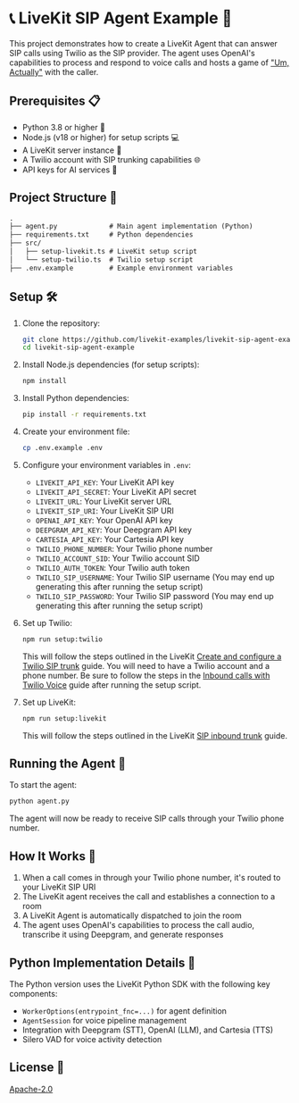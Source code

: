 # 📞 LiveKit SIP Agent Example 🤖

This project demonstrates how to create a LiveKit Agent that can answer SIP calls using Twilio as the SIP provider.
The agent uses OpenAI's capabilities to process and respond to voice calls and hosts a game of ["Um, Actually"](https://www.dropout.tv/um-actually) with the caller.

## Prerequisites 📋

- Python 3.8 or higher 🐍
- Node.js (v18 or higher) for setup scripts 💻
- A LiveKit server instance 📡
- A Twilio account with SIP trunking capabilities 🌐
- API keys for AI services 🔑

## Project Structure 📂

```txt
.
├── agent.py             # Main agent implementation (Python)
├── requirements.txt     # Python dependencies
├── src/
│   ├── setup-livekit.ts # LiveKit setup script
│   └── setup-twilio.ts  # Twilio setup script
├── .env.example         # Example environment variables
```

## Setup 🛠️

1. Clone the repository:

   ```bash
   git clone https://github.com/livekit-examples/livekit-sip-agent-example.git
   cd livekit-sip-agent-example
   ```

2. Install Node.js dependencies (for setup scripts):

   ```bash
   npm install
   ```

3. Install Python dependencies:

   ```bash
   pip install -r requirements.txt
   ```

4. Create your environment file:

   ```bash
   cp .env.example .env
   ```

5. Configure your environment variables in `.env`:
   - `LIVEKIT_API_KEY`: Your LiveKit API key
   - `LIVEKIT_API_SECRET`: Your LiveKit API secret
   - `LIVEKIT_URL`: Your LiveKit server URL
   - `LIVEKIT_SIP_URI`: Your LiveKit SIP URI
   - `OPENAI_API_KEY`: Your OpenAI API key
   - `DEEPGRAM_API_KEY`: Your Deepgram API key
   - `CARTESIA_API_KEY`: Your Cartesia API key
   - `TWILIO_PHONE_NUMBER`: Your Twilio phone number
   - `TWILIO_ACCOUNT_SID`: Your Twilio account SID
   - `TWILIO_AUTH_TOKEN`: Your Twilio auth token
   - `TWILIO_SIP_USERNAME`: Your Twilio SIP username (You may end up generating this after running the setup script)
   - `TWILIO_SIP_PASSWORD`: Your Twilio SIP password (You may end up generating this after running the setup script)

6. Set up Twilio:

   ```bash
   npm run setup:twilio
   ```

   This will follow the steps outlined in the LiveKit [Create and configure a Twilio SIP trunk](https://docs.livekit.io/sip/quickstarts/configuring-twilio-trunk/) guide. You will need to have a Twilio account and a phone number. Be sure to follow the steps in the [Inbound calls with Twilio Voice](https://docs.livekit.io/sip/accepting-calls-twilio-voice/) guide after running the setup script.

7. Set up LiveKit:

   ```bash
   npm run setup:livekit
   ```

   This will follow the steps outlined in the LiveKit [SIP inbound trunk](https://docs.livekit.io/sip/trunk-inbound/) guide.

## Running the Agent 🚀

To start the agent:

```bash
python agent.py
```

The agent will now be ready to receive SIP calls through your Twilio phone number.

## How It Works 🤔

1. When a call comes in through your Twilio phone number, it's routed to your LiveKit SIP URI
2. The LiveKit agent receives the call and establishes a connection to a room
3. A LiveKit Agent is automatically dispatched to join the room
4. The agent uses OpenAI's capabilities to process the call audio, transcribe it using Deepgram, and generate responses

## Python Implementation Details 🐍

The Python version uses the LiveKit Python SDK with the following key components:

- `WorkerOptions(entrypoint_fnc=...)` for agent definition
- `AgentSession` for voice pipeline management
- Integration with Deepgram (STT), OpenAI (LLM), and Cartesia (TTS)
- Silero VAD for voice activity detection

## License 📝

[Apache-2.0](LICENSE.md)